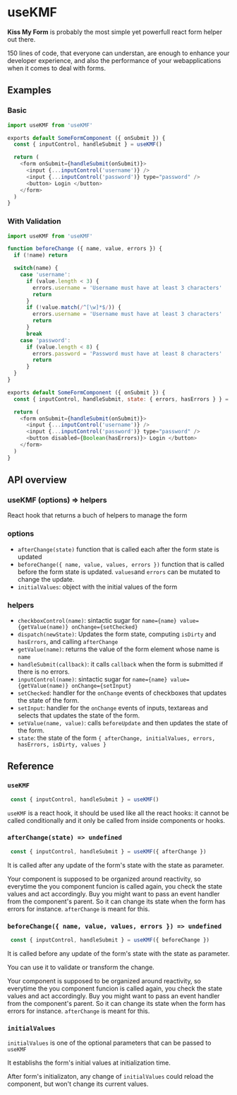 # useKMF

**Kiss My Form** is probably the most simple yet powerfull react form helper out there.

150 lines of code, that everyone can understan, are enough to enhance your developer experience, and also the performance of your webapplications when it comes to deal with forms.

## Examples

### Basic

```javascript
import useKMF from 'useKMF'

exports default SomeFormComponent ({ onSubmit }) {
  const { inputControl, handleSubmit } = useKMF()

  return (
    <form onSubmit={handleSubmit(onSubmit)}>
      <input {...inputControl('username')} />
      <input {...inputControl('password')} type="password" />
      <button> Login </button>
    </form>
  )
}
```

### With Validation

```javascript
import useKMF from 'useKMF'

function beforeChange ({ name, value, errors }) {
  if (!name) return

  switch(name) {
    case 'username':
      if (value.length < 3) {
        errors.username = 'Username must have at least 3 characters'
        return
      }
      if (!value.match(/^[\w]*$/)) {
        errors.username = 'Username must have at least 3 characters'
        return
      }
      break
    case 'password':
      if (value.length < 8) {
        errors.password = 'Password must have at least 8 characters'
        return
      }
  }
}

exports default SomeFormComponent ({ onSubmit }) {
  const { inputControl, handleSubmit, state: { errors, hasErrors } } = useKMF()

  return (
    <form onSubmit={handleSubmit(onSubmit)}>
      <input {...inputControl('username')} />
      <input {...inputControl('password')} type="password" />
      <button disabled={Boolean(hasErrors)}> Login </button>
    </form>
  )
}

```

## API overview

### useKMF (options) => helpers

React hook that returns a buch of helpers to manage the form

### options

* `afterChange(state)` function that is called each after the form state is updated
* `beforeChange({ name, value, values, errors })` function that is called before the form state is updated. `values`and `errors` can be mutated to change the update.
* `initialValues`: object with the initial values of the form

### helpers

* `checkboxControl(name)`: sintactic sugar for `name={name} value={getValue(name)} onChange={setChecked}`
* `dispatch(newState)`: Updates the form state, computing `isDirty` and `hasErrors`, and calling `afterChange`
* `getValue(name)`: returns the value of the form element whose name is `name`
* `handleSubmit(callback)`: it calls `callback` when the form is submitted if there is no errors.
* `inputControl(name)`:  sintactic sugar for `name={name} value={getValue(name)} onChange={setInput}`
* `setChecked`: handler for the `onChange` events of checkboxes that updates the state of the form.
* `setInput`:  handler for the `onChange` events of inputs, textareas and selects that updates the state of the form.
* `setValue(name, value)`: calls `beforeUpdate` and then updates the state of the form.
* `state`: the state of the form `{ afterChange, initialValues, errors, hasErrors, isDirty, values }`


## Reference

### `useKMF`
```javascript
 const { inputControl, handleSubmit } = useKMF()
```
`useKMF` is a react hook, it should be used like all the react hooks: it cannot be called conditionally and it only be called from inside components or hooks.


### `afterChange(state) => undefined`
```javascript
 const { inputControl, handleSubmit } = useKMF({ afterChange })
```

It is called after any update of the form's state with the state as parameter.

Your component is supposed to be organized around reactivity, so everytime the you component funcion is called again, you check the state values and act accordingly. Buy you might want to pass an event handler from the component's parent. So it can change its state when the form has errors for instance. `afterChange` is meant for this.

### `beforeChange({ name, value, values, errors }) => undefined`
```javascript
 const { inputControl, handleSubmit } = useKMF({ beforeChange })
```
It is called before any update of the form's state with the state as parameter.

You can use it to validate or transform the change.


Your component is supposed to be organized around reactivity, so everytime the you component funcion is called again, you check the state values and act accordingly. Buy you might want to pass an event handler from the component's parent. So it can change its state when the form has errors for instance. `afterChange` is meant for this.

### `initialValues`
`initialValues` is one of the optional parameters that can be passed to `useKMF`

It establishs the form's initial values at initialization time.

After form's initializaton, any change of `initialValues` could reload the component, but won't change its current values.
